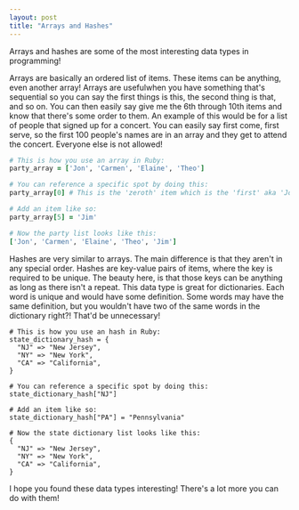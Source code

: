 ```yaml
---
layout: post
title: "Arrays and Hashes"
---
```

Arrays and hashes are some of the most interesting data types in programming!

Arrays are basically an ordered list of items. These items can be anything, even another array! Arrays are usefulwhen you have something that's sequential so you can say the first things is this, the second thing is that, and so on. You can then easily say give me the 6th through 10th items and know that there's some order to them. An example of this would be for a list of people that signed up for a concert. You can easily say first come, first serve, so the first 100 people's names are in an array and they get to attend the concert. Everyone else is not allowed!

```ruby
# This is how you use an array in Ruby:
party_array = ['Jon', 'Carmen', 'Elaine', 'Theo']

# You can reference a specific spot by doing this:
party_array[0] # This is the 'zeroth' item which is the 'first' aka 'Jon'

# Add an item like so:
party_array[5] = 'Jim'

# Now the party list looks like this:
['Jon', 'Carmen', 'Elaine', 'Theo', 'Jim']
```

Hashes are very similar to arrays. The main difference is that they aren't in any special order. Hashes are key-value pairs of items, where the key is required to be unique. The beauty here, is that those keys can be anything as long as there isn't a repeat. This data type is great for dictionaries. Each word is unique and would have some definition. Some words may have the same definition, but you wouldn't have two of the same words in the dictionary right?! That'd be unnecessary!

```
# This is how you use an hash in Ruby:
state_dictionary_hash = {
  "NJ" => "New Jersey",
  "NY" => "New York",
  "CA" => "California",
}

# You can reference a specific spot by doing this:
state_dictionary_hash["NJ"]

# Add an item like so:
state_dictionary_hash["PA"] = "Pennsylvania"

# Now the state dictionary list looks like this:
{
  "NJ" => "New Jersey",
  "NY" => "New York",
  "CA" => "California",
}
```

I hope you found these data types interesting! There's a lot more you can do with them!
